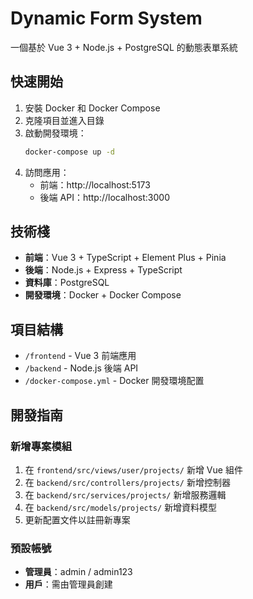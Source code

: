 # Dynamic Form System

一個基於 Vue 3 + Node.js + PostgreSQL 的動態表單系統

## 快速開始

1. 安裝 Docker 和 Docker Compose
2. 克隆項目並進入目錄
3. 啟動開發環境：
   ```bash
   docker-compose up -d
   ```
4. 訪問應用：
   - 前端：http://localhost:5173
   - 後端 API：http://localhost:3000

## 技術棧

- **前端**：Vue 3 + TypeScript + Element Plus + Pinia
- **後端**：Node.js + Express + TypeScript
- **資料庫**：PostgreSQL
- **開發環境**：Docker + Docker Compose

## 項目結構

- `/frontend` - Vue 3 前端應用
- `/backend` - Node.js 後端 API
- `/docker-compose.yml` - Docker 開發環境配置

## 開發指南

### 新增專案模組
1. 在 `frontend/src/views/user/projects/` 新增 Vue 組件
2. 在 `backend/src/controllers/projects/` 新增控制器
3. 在 `backend/src/services/projects/` 新增服務邏輯
4. 在 `backend/src/models/projects/` 新增資料模型
5. 更新配置文件以註冊新專案

### 預設帳號
- **管理員**：admin / admin123
- **用戶**：需由管理員創建
